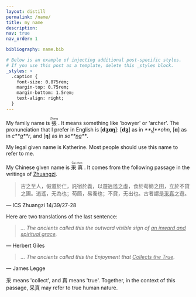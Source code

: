 ```yaml
---
layout: distill
permalink: /name/
title: my name
description:
nav: true
nav_order: 1

bibliography: name.bib

# Below is an example of injecting additional post-specific styles.
# If you use this post as a template, delete this _styles block.
_styles: >
  .caption {
    font-size: 0.875rem;
    margin-top: 0.75rem;
    margin-bottom: 1.5rem;
    text-align: right;
  }
---
```


My family name is <ruby><span lang="zh">張</span> <rt>Zhang</rt></ruby>&nbsp;. It means something like 'bowyer' or 'archer'. The pronunciation that I prefer in English is [<span style="font-weight: bolder;">dʒɑŋ</span>]: [<span style="font-weight: bolder;">dʒ</span>] as in _**<u>J</u>**ohn_, [<span style="font-weight: bolder;">ɑ</span>] as in _c**<u>a</u>**r_, and [<span style="font-weight: bolder;">ŋ</span>] as in _so**<u>ng</u>**_.

My legal given name is Katherine. Most people should use this name to refer to me.

My Chinese given name is <ruby><span lang="zh">采</span> <rt>Cai</rt> <span lang="zh">真</span> <rt>zhen</rt></ruby>&nbsp;. It comes from the following passage in the writings of [Zhuangzi](https://plato.stanford.edu/entries/zhuangzi/).

> <span lang="zh">古之至人，假道於仁，託宿於義，以遊逍遙之虛，食於苟簡之田，立於不貸之圃。逍遙，无為也；苟簡，易養也；不貸，无出也。古者謂是<u>采真</u>之遊。</span>

<div class="caption" markdown="1">
  — <d-cite key="icszhuangzi">ICS Zhuangzi 14/39/27-28</d-cite>
</div>

Here are two translations of the last sentence:

> _... The ancients called this the outward visible sign of <u>an inward and spiritual grace</u>._

<div class="caption" markdown="1">
  — <d-cite key="giles1889">Herbert Giles</d-cite>
</div>

> _... The ancients called this the Enjoyment that <u>Collects the True</u>._

<div class="caption" markdown="1">
  — <d-cite key="legge1891">James Legge</d-cite>
</div>

<span lang="zh">采</span> means 'collect', and <span lang="zh">真</span> means 'true'. Together, in the context of this passage, <span lang="zh">采真</span> may refer to true human nature.<d-cite key="chong2011"></d-cite>
